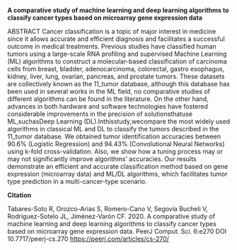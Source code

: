 **A comparative study of machine learning and deep learning algorithms to classify cancer types based on microarray gene expression data**

ABSTRACT Cancer classification is a topic of major interest in medicine since it allows accurate and efficient diagnosis and facilitates 
a successful outcome in medical treatments. Previous studies have classified human tumors using a large-scale RNA profiling and supervised 
Machine Learning (ML) algorithms to construct a molecular-based classification of carcinoma cells from breast, bladder, adenocarcinoma, 
colorectal, gastro esophagus, kidney, liver, lung, ovarian, pancreas, and prostate tumors. These datasets are collectively known as the 
11_tumor database, although this database has been used in several works in the ML field, no comparative studies of different algorithms 
can be found in the literature. On the other hand, advances in both hardware and software technologies have fostered considerable 
improvements in the precision of solutionsthatuse ML,suchasDeep Learning (DL).Inthisstudy,wecompare the most widely used algorithms in 
classical ML and DL to classify the tumors described in the 11_tumor database. We obtained tumor identification accuracies between 90.6% 
(Logistic Regression) and 94.43% (Convolutional Neural Networks) using k-fold cross-validation. Also, we show how a tuning process may or 
may not significantly improve algorithms’ accuracies. Our results demonstrate an efficient and accurate classification method based on gene
expression (microarray data) and ML/DL algorithms, which facilitates tumor type prediction in a multi-cancer-type scenario.

**Citation**

Tabares-Soto R, Orozco-Arias S, Romero-Cano V, Segovia Bucheli V, Rodríguez-Sotelo JL, Jiménez-Varón CF. 2020. A comparative study of 
machine learning and deep learning algorithms to classify cancer types based on microarray gene expression data. PeerJ Comput. Sci. 
6:e270 DOI 10.7717/peerj-cs.270 https://peerj.com/articles/cs-270/ 
